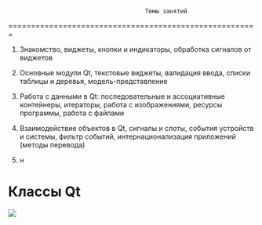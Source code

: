                                            Темы занятий
=======================================================


1) Знакомство, виджеты, кнопки и индикаторы, обработка сигналов от виджетов 

2) Основные модули Qt, текстовые виджеты, валидация ввода, списки таблицы и деревья, 
модель-представление

3) Работа с данными в Qt: последовательные и ассоциативные контейнеры, итераторы, работа с 
изображениями, ресурсы программы, работа с файлами

4) Взаимодействие объектов в Qt, сигналы и слоты, события устройств и системы, фильтр 
событий, интернационализация приложений (методы перевода)

5) н


Классы Qt
=========

![](https://ru.opensuse.org/images/3/34/Qtclasses.png)
